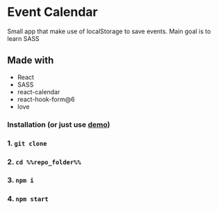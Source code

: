 # Event Calendar

Small app that make use of localStorage to save events.
Main goal is to learn SASS

## Made with

+ React
+ SASS
+ react-calendar
+ react-hook-form@6
+ love

### Installation (or just use [demo](https://event-calendar-wcelery.vercel.app/))

### 1. `git clone`
### 2. `cd %%repo_folder%%`
### 3. `npm i`
### 4. `npm start`
